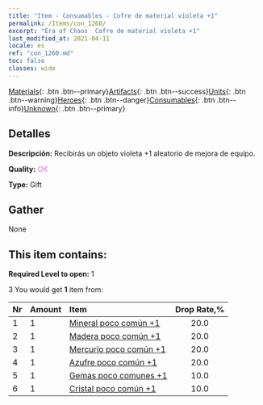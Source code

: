 ```yaml
---
title: "Item - Consumables - Cofre de material violeta +1"
permalink: /Items/con_1260/
excerpt: "Era of Chaos  Cofre de material violeta +1"
last_modified_at: 2021-04-11
locale: es
ref: "con_1260.md"
toc: false
classes: wide
---
```

 [Materials](/es/Items/){: .btn .btn--primary}[Artifacts](/es/Items/Artifacts/){: .btn .btn--success}[Units](/es/Items/Units/){: .btn .btn--warning}[Heroes](/es/Items/Heroes/){: .btn .btn--danger}[Consumables](/es/Items/Consumables/){: .btn .btn--info}[Unknown](/es/Items/Unknown/){: .btn .btn--primary}

## Detalles
 **Descripción:** Recibirás un objeto violeta +1 aleatorio de mejora de equipo.

 **Quality:** <span style="color: #DA70D6">OK</span>

 **Type:** Gift

## Gather

  None

## This item contains:

 **Required Level to open:** 1

 3 You would get **1** item  from:

  | Nr | Amount |     Item    | Drop Rate,% |
  |:---|:-------|:------------|:---------:|
  | 1 | 1 | [Mineral poco común +1](/es/Items/mat_40/) | 20.0 | 
  | 2 | 1 | [Madera poco común +1](/es/Items/mat_41/) | 20.0 | 
  | 3 | 1 | [Mercurio poco común +1](/es/Items/mat_42/) | 20.0 | 
  | 4 | 1 | [Azufre poco común +1](/es/Items/mat_43/) | 20.0 | 
  | 5 | 1 | [Gemas poco comunes +1](/es/Items/mat_44/) | 10.0 | 
  | 6 | 1 | [Cristal poco común +1](/es/Items/mat_45/) | 10.0 | 
